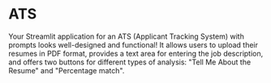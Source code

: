 # ATS
Your Streamlit application for an ATS (Applicant Tracking System) with prompts looks well-designed and functional! It allows users to upload their resumes in PDF format, provides a text area for entering the job description, and offers two buttons for different types of analysis: "Tell Me About the Resume" and "Percentage match".
